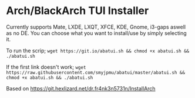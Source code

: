# Arch/BlackArch TUI Installer

Currently supports Mate, LXDE, LXQT, XFCE, KDE, Gnome, i3-gaps aswell as no DE.
You can choose what you want to install/use by simply selecting it.

To run the scrip;
`wget https://git.io/abatui.sh && chmod +x abatui.sh && ./abatui.sh`

If the first link doesn't work;
`wget https://raw.githubusercontent.com/smyjpmu/abatui/master/abatui.sh && chmod +x abatui.sh && ./abatui.sh`

Based on https://git.hexlizard.net/dr.fr4nk3n5731n/InstallArch
